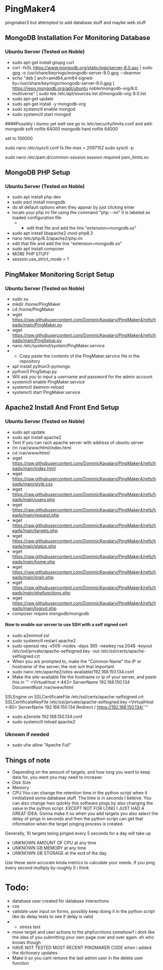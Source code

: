 # PingMaker4
pingmaker3 but attempted to add database stuff and maybe web stuff



## MongoDB Installation For Monitoring Database
### Ubuntu Server (Tested on Noble)
- sudo apt-get install gnupg curl
- curl -fsSL https://www.mongodb.org/static/pgp/server-8.0.asc | sudo gpg -o /usr/share/keyrings/mongodb-server-8.0.gpg  --dearmor
- echo "deb [ arch=amd64,arm64 signed-by=/usr/share/keyrings/mongodb-server-8.0.gpg ] https://repo.mongodb.org/apt/ubuntu noble/mongodb-org/8.0 multiverse" | sudo tee /etc/apt/sources.list.d/mongodb-org-8.0.list
- sudo apt-get update
- sudo apt-get install -y mongodb-org
- sudo systemctl enable mongod
- sudo systemctl start mongod

####Possibly i dunno yet well see
go to /etc/security/limits.conf and add:
mongodb soft nofile 64000
mongodb hard nofile 64000

set to 100000

sudo nano /etc/sysctl.conf
fs.file-max = 2097152
sudo sysctl -p

sudo nano /etc/pam.d/common-session
session required pam_limits.so

## MongoDB PHP Setup
### Ubuntu Server (Tested on Noble)
- sudo apt install php-dev
- sudo pecl install mongodb
- 	do all default options when they appear by just clicking enter
- locate your php ini file using the command "php --ini" it is labeled as loaded configuration file
	- - edit that file and add the line "extension=mongodb.so"
- sudo apt install libapache2-mod-php8.3
- nano /etc/php/8.3/apache2/php.ini
- 	edit that file and add the line "extension=mongodb.so"
- sudo apt install composer
- MORE PHP STUFF
- session.use_strict_mode = 1

## PingMaker Monitoring Script Setup
### Ubuntu Server (Tested on Noble)
- sudo su
- mkdir /home/PingMaker
- cd /home/PingMaker
- wget https://raw.githubusercontent.com/DominicKavalary/PingMaker4/refs/heads/main/PingMaker.py
- wget https://raw.githubusercontent.com/DominicKavalary/PingMaker4/refs/heads/main/PingSetup.py
- nano /etc/systemd/system/PingMaker.service
- - Copy paste the contents of the PingMaker.service file in the repository
- apt install python3-pymongo
- python3 PingSetup.py
- 	Will ask you to input a username and password for the admin account
- systemctl enable PingMaker.service
- systemctl daemon-reload
- systemctl start PingMaker.service

## Apache2 Install And Front End Setup
### Ubuntu Server (Tested on Noble)
- sudo apt update
- sudo apt install apache2
- 	Test if you can rach apache server with address of ubuntu server
- rm /var/www/html/index.html
- cd /var/www/html/
- wget https://raw.githubusercontent.com/DominicKavalary/PingMaker4/refs/heads/main/index.html
- wget https://raw.githubusercontent.com/DominicKavalary/PingMaker4/refs/heads/main/style.css
- wget https://raw.githubusercontent.com/DominicKavalary/PingMaker4/refs/heads/main/users.php
- wget https://raw.githubusercontent.com/DominicKavalary/PingMaker4/refs/heads/main/request.php
- wget https://raw.githubusercontent.com/DominicKavalary/PingMaker4/refs/heads/main/targets.php
- wget https://raw.githubusercontent.com/DominicKavalary/PingMaker4/refs/heads/main/status.php
- wget https://raw.githubusercontent.com/DominicKavalary/PingMaker4/refs/heads/main/home.php
- wget https://raw.githubusercontent.com/DominicKavalary/PingMaker4/refs/heads/main/login.php
- wget https://raw.githubusercontent.com/DominicKavalary/PingMaker4/refs/heads/main/phpfunctions.php
- wget https://raw.githubusercontent.com/DominicKavalary/PingMaker4/refs/heads/main/logout.php
- composer require mongodb/mongodb
#### Now to enable our server to use SSH with a self signed cert
- sudo a2enmod ssl
- sudo systemctl restart apache2
- sudo openssl req -x509 -nodes -days 365 -newkey rsa:2048 -keyout /etc/ssl/private/apache-selfsigned.key -out /etc/ssl/certs/apache-selfsigned.crt
- 	When you are prompted to, make the "Common Name" the IP or hostname of the server, the rest isnt that important
- sudo nano /etc/apache2/sites-available/192.168.150.134.conf
- 	Make the site-available file the hostname or ip of your server, and paste this in
'''
<VirtualHost *:443>
   ServerName 192.168.150.134
   DocumentRoot /var/www/html

   SSLEngine on
   SSLCertificateFile /etc/ssl/certs/apache-selfsigned.crt
   SSLCertificateKeyFile /etc/ssl/private/apache-selfsigned.key
</VirtualHost>
<VirtualHost *:80>
	ServerName 192.168.150.134
	Redirect / https://192.168.150.134/
</VirtualHost>
'''
- sudo a2ensite 192.168.150.134.conf
- sudo systemctl reload apache2
### Uknown if needed
- sudo ufw allow "Apache Full"





## Things of note
- Depending on the amount of targets, and how long you want to keep data for, you want you may need to increase:
-   Disk Size
-   Memory
-   CPU
You can change the retention time in the python script when it innitialized some database stuff. The time is in seconds I beleive. You can also change hwo quickly this software pings by also changing the value in the python script. EXCEPT NOT FOR LONG I JUST HAD A GREAT IDEA. Gonna make it so when you add targets you also select the delay of pings in seconds and then the python script can get that information when the target pinging process is created.

Generally, 10 targets being pinged every 5 seconds for a day will take up
- UNKNOWN AMOUNT OF CPU at any time
- UNKNOWN GB MEMORY at any time
- UNKNOWN GB STORAGE at the end of the day

Use these semi accurate kinda metrics to calculate your needs. If you ping every second multiply by roughly 5 i think




# Todo:
- database user created for database interactions
- css
- validate user input on forms, possibly keep doing it in the python script like do delay tests to see if delay is valid
- - stress test
- move target and user actions to the phpfucntions somehow? i dont like the idea of you submitting your own page over and over again. eh who knows though
- HAVE NOT TESTED MOST RECENT PINGMAKER CODE when i added the dictionary updates
- Make it so you cant remove the last admin user in the delete user function
